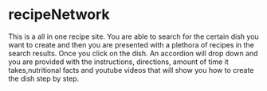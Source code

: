 # recipeNetwork

This is a all in one recipe site. You are able to search for the certain dish you want to create and then you are presented with a plethora of recipes in the search results. Once you click on the dish. An accordion will drop down and you are provided with the instructions, directions, amount of time it takes,nutritional facts and youtube videos that will show you how to create the dish step by step.